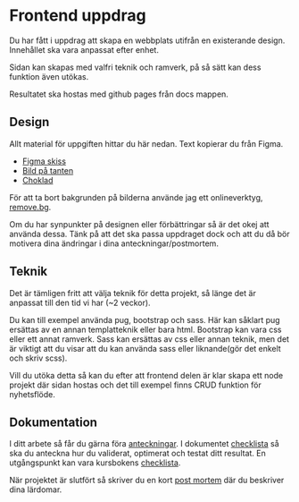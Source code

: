 # Frontend uppdrag

Du har fått i uppdrag att skapa en webbplats utifrån en existerande design.
Innehållet ska vara anpassat efter enhet.

Sidan kan skapas med valfri teknik och ramverk, på så sätt kan dess funktion
även utökas.

Resultatet ska hostas med github pages från docs mappen.

## Design

Allt material för uppgiften hittar du här nedan. Text kopierar du från Figma.

* [Figma skiss](https://www.figma.com/file/n9dJBwH4mYwa4dMU7ysDyF/Jessica-Mavis-Cox?node-id=0%3A1)
* [Bild på tanten](https://unsplash.com/photos/eY1_nQs9aNI)
* [Choklad](https://unsplash.com/photos/tppi1oZAdZI)

För att ta bort bakgrunden på bilderna använde jag ett onlineverktyg, [remove.bg](https://www.remove.bg/).

Om du har synpunkter på designen eller förbättringar så är det okej att använda dessa.
Tänk på att det ska passa uppdraget dock och att du då bör motivera dina ändringar
i dina anteckningar/postmortem.

## Teknik

Det är tämligen fritt att välja teknik för detta projekt, så länge det är anpassat
till den tid vi har (~2 veckor).

Du kan till exempel använda pug, bootstrap och sass. Här kan såklart pug ersättas av
en annan templatteknik eller bara html. Bootstrap kan vara css eller ett annat 
ramverk. Sass kan ersättas av css eller annan teknik, men det är viktigt att du
visar att du kan använda sass eller liknande(gör det enkelt och skriv scss).

Vill du utöka detta så kan du efter att frontend delen är klar skapa ett node projekt
där sidan hostas och det till exempel finns CRUD funktion för nyhetsflöde. 

## Dokumentation

I ditt arbete så får du gärna föra [anteckningar](dokumentation/anteckningar.md).
I dokumentet [checklista](dokumentation/checklista.md) så ska du anteckna hur du
validerat, optimerat och testat ditt resultat.
En utgångspunkt kan vara kursbokens [checklista](https://jens-andreasson.gitbook.io/webbutveckling/tester/checklista-foer-webbsidor).

När projektet är slutfört så skriver du en kort [post mortem](dokumentation/postmortem.md) 
där du beskriver dina lärdomar.
